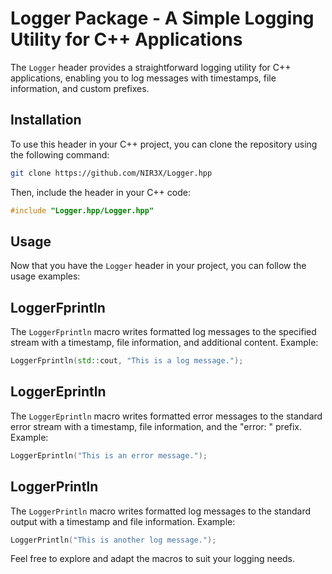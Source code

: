 # Logger Package - A Simple Logging Utility for C++ Applications

The `Logger` header provides a straightforward logging utility for C++ applications, enabling you to log messages with timestamps, file information, and custom prefixes.

## Installation

To use this header in your C++ project, you can clone the repository using the following command:

```bash
git clone https://github.com/NIR3X/Logger.hpp
```

Then, include the header in your C++ code:

```cpp
#include "Logger.hpp/Logger.hpp"
```

## Usage

Now that you have the `Logger` header in your project, you can follow the usage examples:

## LoggerFprintln

The `LoggerFprintln` macro writes formatted log messages to the specified stream with a timestamp, file information, and additional content. Example:

```cpp
LoggerFprintln(std::cout, "This is a log message.");
```

## LoggerEprintln

The `LoggerEprintln` macro writes formatted error messages to the standard error stream with a timestamp, file information, and the "error: " prefix. Example:

```cpp
LoggerEprintln("This is an error message.");
```

## LoggerPrintln

The `LoggerPrintln` macro writes formatted log messages to the standard output with a timestamp and file information. Example:

```cpp
LoggerPrintln("This is another log message.");
```

Feel free to explore and adapt the macros to suit your logging needs.
